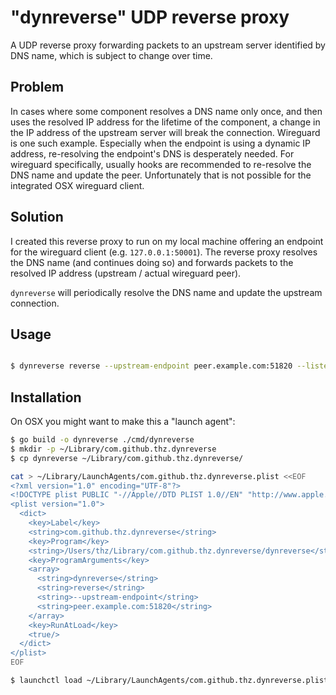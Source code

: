 # "dynreverse" UDP reverse proxy

A UDP reverse proxy forwarding packets to an upstream server identified by DNS name, which is subject to change over time.

## Problem

In cases where some component resolves a DNS name only once, and then uses the resolved IP address for the lifetime of the component, a change in the IP address of the upstream server will break the connection. Wireguard is one such example. Especially when the endpoint is using a dynamic IP address, re-resolving the endpoint's DNS is desperately needed. For wireguard specifically, usually hooks are recommended to re-resolve the DNS name and update the peer. Unfortunately that is not possible for the integrated OSX wireguard client.

## Solution

I created this reverse proxy to run on my local machine offering an endpoint for the wireguard client (e.g. `127.0.0.1:50001`). The reverse proxy resolves the DNS name (and continues doing so) and forwards packets to the resolved IP address (upstream / actual wireguard peer).

`dynreverse` will periodically resolve the DNS name and update the upstream connection.

## Usage

```bash

$ dynreverse reverse --upstream-endpoint peer.example.com:51820 --listen-address 127.0.0.1:50001
```

## Installation

On OSX you might want to make this a "launch agent":


```bash
$ go build -o dynreverse ./cmd/dynreverse
$ mkdir -p ~/Library/com.github.thz.dynreverse
$ cp dynreverse ~/Library/com.github.thz.dynreverse/

cat > ~/Library/LaunchAgents/com.github.thz.dynreverse.plist <<EOF
<?xml version="1.0" encoding="UTF-8"?>
<!DOCTYPE plist PUBLIC "-//Apple//DTD PLIST 1.0//EN" "http://www.apple.com/DTDs/PropertyList-1.0.dtd">
<plist version="1.0">
  <dict>
    <key>Label</key>
    <string>com.github.thz.dynreverse</string>
    <key>Program</key>
    <string>/Users/thz/Library/com.github.thz.dynreverse/dynreverse</string>
    <key>ProgramArguments</key>
    <array>
      <string>dynreverse</string>
      <string>reverse</string>
      <string>--upstream-endpoint</string>
      <string>peer.example.com:51820</string>
    </array>
    <key>RunAtLoad</key>
    <true/>
  </dict>
</plist>
EOF

$ launchctl load ~/Library/LaunchAgents/com.github.thz.dynreverse.plist
```
